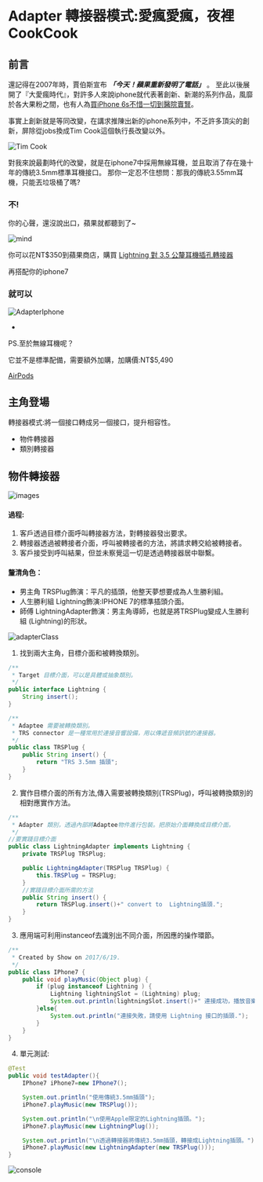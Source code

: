 # Adapter 轉接器模式:愛瘋愛瘋，夜裡CookCook #

## 前言 ##

還記得在2007年時，賈伯斯宣布 ***「今天！蘋果重新發明了電話」*** 。
至此以後展開了『大愛瘋時代』，對許多人來說iphone就代表著創新、新潮的系列作品，風靡於各大果粉之間，也有人為[買iPhone 6s不惜一切到醫院賣腎](http://www.appledaily.com.tw/realtimenews/article/new/20150915/691838/)。

事實上創新就是等同改變，在講求推陳出新的iphone系列中，不乏許多頂尖的創新，屏除從jobs換成Tim Cook這個執行長改變以外。

![Tim Cook](https://raw.githubusercontent.com/show1po/DesignPattern/master/src/resource/DesignPattern/adapter/timcook.jpg)

對我來說最劃時代的改變，就是在iphone7中採用無線耳機，並且取消了存在幾十年的傳統3.5mm標準耳機接口。
那你一定忍不住想問：那我的傳統3.55mm耳機，只能丟垃圾桶了嗎?
### 不! ###
你的心聲，還沒說出口，蘋果就都聽到了~

![mind](https://raw.githubusercontent.com/show1po/DesignPattern/master/src/resource/DesignPattern/adapter/mind.jpg)

你可以花NT$350到蘋果商店，購買
[Lightning 對 3.5 公釐耳機插孔轉接器
](https://www.apple.com/tw/shop/product/MMX62FE/A/lightning-%E5%B0%8D-35-%E5%85%AC%E9%87%90%E8%80%B3%E6%A9%9F%E6%8F%92%E5%AD%94%E8%BD%89%E6%8E%A5%E5%99%A8)

再搭配你的iphone7

### 就可以 ###

![AdapterIphone](https://raw.githubusercontent.com/show1po/DesignPattern/master/src/resource/DesignPattern/adapter/Lightning.jpg)

-

PS.至於無線耳機呢？

它並不是標準配備，需要額外加購，加購價:NT$5,490

[AirPods](https://www.apple.com/tw/shop/product/MMEF2TA/A/airpods?fnode=36a4f29340c054879ca1f90063ad61dfe7976a7103a6bd1f51b225bddf79c8d2d2f5c5c6128fc7b17d5aad2012e85b56f68284f5295b1642fab80004a83457cea7d18c2a650ab29cd3345fd542e6e15270151d32edc59b7b6218a604f64a366b43224ea3b3c63c44e6ffe5422a5cb72b942672f41900e7bfcfabf94006d9518e)


## 主角登場 ##

轉接器模式:將一個接口轉成另一個接口，提升相容性。

- 物件轉接器
- 類別轉接器

## 物件轉接器 ##

![images](https://raw.githubusercontent.com/show1po/DesignPattern/master/src/resource/DesignPattern/adapter/images.png)

#### 過程: ####

1. 客戶透過目標介面呼叫轉接器方法，對轉接器發出要求。
2. 轉接器透過被轉接者介面，呼叫被轉接者的方法，將請求轉交給被轉接者。
3. 客戶接受到呼叫結果，但並未察覺這一切是透過轉接器居中聯繫。


#### 釐清角色： ####

* 男主角 TRSPlug飾演：平凡的插頭，他整天夢想要成為人生勝利組。
* 人生勝利組 Lightning飾演:IPHONE 7的標準插頭介面。
* 師傅 LightningAdapter飾演：男主角導師，也就是將TRSPlug變成人生勝利組 (Lightning)的形狀。

![adapterClass](https://raw.githubusercontent.com/show1po/DesignPattern/master/src/resource/DesignPattern/adapter/adapter_class.png)

1. 找到兩大主角，目標介面和被轉換類別。

~~~java
/**
 * Target 目標介面，可以是具體或抽象類別。
 */
public interface Lightning {
    String insert();
}

/**
 * Adaptee 需要被轉換類別。
 * TRS connector 是一種常用於連接音響設備，用以傳遞音頻訊號的連接器。
 */
public class TRSPlug {
    public String insert() {
        return "TRS 3.5mm 插頭";
    }
}
~~~

2. 實作目標介面的所有方法,傳入需要被轉換類別(TRSPlug)，呼叫被轉換類別的相對應實作方法。

~~~java
/**
 * Adapter 類別，透過內部將Adaptee物件進行包裝。把原始介面轉換成目標介面。
 */
//要實踐目標介面
public class LightningAdapter implements Lightning {
    private TRSPlug TRSPlug;

    public LightningAdapter(TRSPlug TRSPlug) {
        this.TRSPlug = TRSPlug;
    }
    //實踐目標介面所需的方法
    public String insert() {
        return TRSPlug.insert()+" convert to  Lightning插頭.";
    }
}
~~~

3. 應用端可利用instanceof去識別出不同介面，所因應的操作環節。

~~~java
/**
 * Created by Show on 2017/6/19.
 */
public class IPhone7 {
    public void playMusic(Object plug) {
        if (plug instanceof Lightning ) {
            Lightning lightningSlot = (Lightning) plug;
            System.out.println(lightningSlot.insert()+" 連接成功，播放音樂中。");
        }else{
            System.out.println("連接失敗，請使用 Lightning 接口的插頭.");
        }
    }
}
~~~

4. 單元測試:

~~~java
@Test
public void testAdapter(){
    IPhone7 iPhone7=new IPhone7();

    System.out.println("使用傳統3.5mm插頭");
    iPhone7.playMusic(new TRSPlug());

    System.out.println("\n使用Apple限定的Lightning插頭。");
    iPhone7.playMusic(new LightningPlug());

    System.out.println("\n透過轉接器將傳統3.5mm插頭，轉接成Lightning插頭。");
    iPhone7.playMusic(new LightningAdapter(new TRSPlug()));
}
~~~

![console](https://raw.githubusercontent.com/show1po/DesignPattern/master/src/resource/DesignPattern/adapter/adapter_consloe.png)